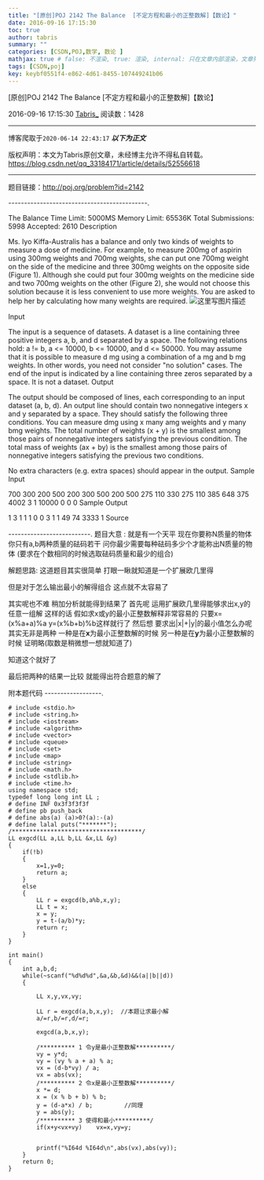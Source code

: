 ```yaml
---
title: "[原创]POJ 2142 The Balance  [不定方程和最小的正整数解]【数论】"
date: 2016-09-16 17:15:30
toc: true
author: tabris
summary: ""
categories: [CSDN,POJ,数学, 数论 ]
mathjax: true # false: 不渲染, true: 渲染, internal: 只在文章内部渲染，文章列表中不渲染
tags: [CSDN,poj]
key: keybf0551f4-e862-4d61-8455-107449241b06
---
```


[原创]POJ 2142 The Balance  [不定方程和最小的正整数解]【数论】

2016-09-16 17:15:30  [Tabris_](https://me.csdn.net/qq_33184171) 阅读数：1428

---

博客爬取于`2020-06-14 22:43:17`
***以下为正文***

版权声明：本文为Tabris原创文章，未经博主允许不得私自转载。
https://blog.csdn.net/qq_33184171/article/details/52556618

<!-- more -->

---

题目链接：http://poj.org/problem?id=2142

--------------------------------------------.

The Balance
Time Limit: 5000MS		Memory Limit: 65536K
Total Submissions: 5998		Accepted: 2610
Description

Ms. Iyo Kiffa-Australis has a balance and only two kinds of weights to measure a dose of medicine. For example, to measure 200mg of aspirin using 300mg weights and 700mg weights, she can put one 700mg weight on the side of the medicine and three 300mg weights on the opposite side (Figure 1). Although she could put four 300mg weights on the medicine side and two 700mg weights on the other (Figure 2), she would not choose this solution because it is less convenient to use more weights.
You are asked to help her by calculating how many weights are required.
![这里写图片描述](http://poj.org/images/2142_1.jpg)

Input

The input is a sequence of datasets. A dataset is a line containing three positive integers a, b, and d separated by a space. The following relations hold: a != b, a <= 10000, b <= 10000, and d <= 50000. You may assume that it is possible to measure d mg using a combination of a mg and b mg weights. In other words, you need not consider "no solution" cases.
The end of the input is indicated by a line containing three zeros separated by a space. It is not a dataset.
Output

The output should be composed of lines, each corresponding to an input dataset (a, b, d). An output line should contain two nonnegative integers x and y separated by a space. They should satisfy the following three conditions.
You can measure dmg using x many amg weights and y many bmg weights.
The total number of weights (x + y) is the smallest among those pairs of nonnegative integers satisfying the previous condition.
The total mass of weights (ax + by) is the smallest among those pairs of nonnegative integers satisfying the previous two conditions.

No extra characters (e.g. extra spaces) should appear in the output.
Sample Input

700 300 200
500 200 300
500 200 500
275 110 330
275 110 385
648 375 4002
3 1 10000
0 0 0
Sample Output

1 3
1 1
1 0
0 3
1 1
49 74
3333 1
Source


--------------------------.
题目大意 :
就是有一个天平 现在你要称N质量的物体
你只有a,b两种质量的砝码若干
问你最少需要每种砝码多少个才能称出N质量的物体
(要求在个数相同的时候选取砝码质量和最少的组合)

解题思路:
这道题目其实很简单  打眼一瞅就知道是一个扩展欧几里得

但是对于怎么输出最小的解得组合 这点就不太容易了

其实呢也不难  稍加分析就能得到结果了
首先呢
运用扩展欧几里得能够求出x,y的任意一组解
这样的话 假如求x或y的最小正整数解释非常容易的
只要x=(x%a+a)%a y=(x%b+b)%b这样就行了
然后想 要求出|x|+|y|的最小值怎么办呢
其实无非是两种
一种是在**x**为最小正整数解的时候
另一种是在**y**为最小正整数解的时候
证明略(取数是稍微想一想就知道了)

知道这个就好了

最后把两种的结果一比较 就能得出符合题意的解了


附本题代码
------------------.
```
# include <stdio.h>
# include <string.h>
# include <iostream>
# include <algorithm>
# include <vector>
# include <queue>
# include <set>
# include <map>
# include <string>
# include <math.h>
# include <stdlib.h>
# include <time.h>
using namespace std;
typedef long long int LL ;
# define INF 0x3f3f3f3f
# define pb push_back
# define abs(a) (a)>0?(a):-(a)
# define lalal puts("*******");
/*************************************/
LL exgcd(LL a,LL b,LL &x,LL &y)
{
    if(!b)
    {
        x=1,y=0;
        return a;
    }
    else
    {
        LL r = exgcd(b,a%b,x,y);
        LL t = x;
        x = y;
        y = t-(a/b)*y;
        return r;
    }
}

int main()
{
    int a,b,d;
    while(~scanf("%d%d%d",&a,&b,&d)&&(a||b||d))
    {

        LL x,y,vx,vy;

        LL r = exgcd(a,b,x,y);  //本题让求最小解
        a/=r,b/=r,d/=r;

        exgcd(a,b,x,y);

        /********** 1 令y是最小正整数解**********/
        vy = y*d;
        vy = (vy % a + a) % a;
        vx = (d-b*vy) / a;
        vx = abs(vx);
        /********** 2 令x是最小正整数解**********/
        x *= d;
        x = (x % b + b) % b;
        y = (d-a*x) / b;         //同理
        y = abs(y);
        /********** 3 使得和最小**********/
        if(x+y<vx+vy)    vx=x,vy=y;


        printf("%I64d %I64d\n",abs(vx),abs(vy));
    }
    return 0;
}
```
